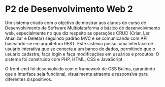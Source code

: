 # P2 de Desenvolvimento Web 2
Um sistema criado com o objetivo de mostrar aos alunos do curso de Desenvolvimento de Software Multiplataforma o básico do desenvolvimento web, especialmente no que diz respeito as operações CRUD (Criar, Ler, Atualizar e Deletar) seguindo padrão MVC e se comunicando com API baseando-se em arquitetura REST. 
Este sistema possui uma interface de usuário interativa que se conecta a um banco de dados, permitindo que o usuário cadastre, faça login e faça modificações em usuários e produtos. 
O sistema foi construido com PHP, HTML, CSS e JavaScript.

O front-end foi desenvolvido com o framework de CSS Bulma, garantindo que a interface seja funcional, visualmente atraente e responsiva para diferentes dispositivos.